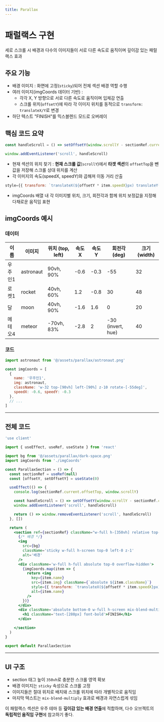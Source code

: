 ```yaml
---
title: Parallax
---
```


# 패럴랙스 구현
세로 스크롤 시 배경과 다수의 이미지들이 서로 다른 속도로 움직이며 깊이감 있는 패럴랙스 효과

## 주요 기능
* 배경 이미지 : 화면에 고정(`sticky`)되어 전체 섹션 배경 역할 수행
* 여러 이미지(imgCoords 데이터 기반) : 
  * 각각 X, Y 방향으로 서로 다른 속도로 움직이며 입체감 연출
  * 스크롤 위치(`offsetY`)에 따라 각 이미지 위치를 동적으로 `transform: translateX/Y`로 변경
* 하단 텍스트 "FINISH"를 믹스블렌드 모드로 오버레이

## 핵심 코드 요약
```js
const handleScroll = () => setOffsetY(window.scrollY - sectionRef.current.offsetTop)

window.addEventListener('scroll', handleScroll)
```
* 현재 섹션의 위치 찾기 : **현재 스크롤 값**(`scrollY`)에서 **타겟 섹션**의 `offsetTop`을 뺀 값을 저장해 스크롤 상대 위치를 계산
* 각 이미지의 속도(speedX, speedY)와 곱해져 이동 거리 산출

```js
style={{ transform: `translateX(${offsetY * item.speedX}px) translateY(${offsetY * item.speedY}px)` }}
```
* imgCoords 배열 내 각 이미지별 위치, 크기, 회전각과 함께 위치 보정값을 지정해 다채로운 움직임 표현

## imgCoords 예시

### 데이터

| 이름   | 이미지 |	위치 (top, left) | 속도X | 속도Y | 회전각 (deg) |	크기 (width)
|--------|-------|------------------|-------|------|--------------|-------------|
| 우주인1 |	astronaut |	90vh, 90% |	-0.6 |	-0.3 |	-55 |	32 |
| 로켓1   |	rocket | 40vh, 60% |	1.2 |	-0.8 |	30 | 48 |
| 달      |	moon |	40vh, 90% |	-1.6 |	1.6 |	0 |	20 |
| 메테오4 |	meteor |	-70vh, 83% |	-2.8 |	2 |	-30 (invert, hue) |	40 |

### 코드

```js
import astronaut from '@/assets/parallax/astronaut.png'

const imgCoords = [
  {
    name: '우주인1',
    img: astronaut,
    className: 'w-32 top-[90vh] left-[90%] z-10 rotate-[-55deg]',
    speedX: -0.6, speedY: -0.3
  },
  // ...
]
```

---
## 전체 코드
```jsx
'use client'

import { useEffect, useRef, useState } from 'react'

import bg from '@/assets/parallax/dark-space.png'
import imgCoords from './imgCoords'

const ParallaxSection = () => {
  const sectionRef = useRef(null)
  const [offsetY, setOffsetY] = useState(0)

  useEffect(() => {
    console.log(sectionRef.current.offsetTop, window.scrollY)

    const handleScroll = () => setOffsetY(window.scrollY - sectionRef.current.offsetTop)
    window.addEventListener('scroll', handleScroll)

    return () => window.removeEventListener('scroll', handleScroll)
  }, [])

  return (
    <section ref={sectionRef} className="w-full h-[350vh] relative top-0 bg-white">
      {/* 배경 */}
      <img
        src={bg}
        className='sticky w-full h-screen top-0 left-0 z-1'
        alt='배경'
      />
      <div className='w-full h-full absolute top-0 overflow-hidden'>
        {imgCoords.map(item => {
          return <img
            key={item.name}
            src={item.img} className={`absolute ${item.className}`}
            style={{ transform: `translateX(${offsetY * item.speedX}px) translateY(${offsetY * item.speedY}px)`}}
            alt={item.name}
          />
        })}
      </div>
      <div className='absolute bottom-0 w-full h-screen mix-blend-multiply bg-gray-600 text-white z-10 flex items-center justify-center'>
        <h1 className='text-[280px] font-bold'>FINISH</h1>
      </div>

    </section>
  )
}

export default ParallaxSection
```

---

## UI 구조
* section 태그 높이 `350vh`로 충분한 스크롤 영역 확보
* 배경 이미지는 `sticky` 속성으로 스크롤 고정
* 이미지들은 절대 위치로 배치돼 스크롤 위치에 따라 개별적으로 움직임
* 마지막 텍스트는 `mix-blend-multiply` 효과로 배경과 자연스럽게 섞임

이 패럴랙스 섹션은 우주 테마 등 **깊이감 있는 배경 연출**에 적합하며, 다수 오브젝트의 **독립적인 움직임 구현**에 참고하기 좋다.